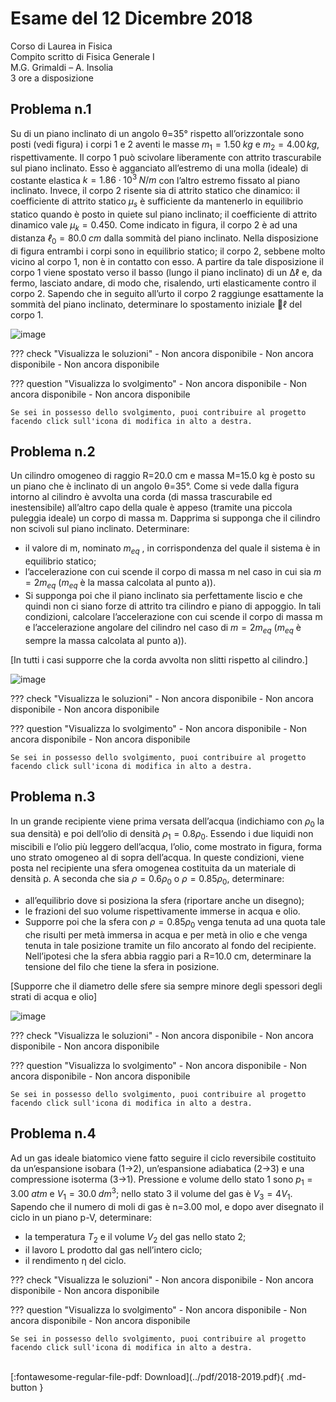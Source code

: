 # Esame del 12 Dicembre 2018
Corso di Laurea in Fisica <br>
Compito scritto di Fisica Generale I <br>
M.G. Grimaldi – A. Insolia <br>
3 ore a disposizione <br>

## Problema n.1
Su di un piano inclinato di un angolo θ=35° rispetto all’orizzontale sono posti (vedi figura) i corpi 1 e 2 aventi le masse $m_1=1.50 \; kg$ e $m_2=4.00 \, kg$, rispettivamente. Il corpo 1 può scivolare liberamente con attrito trascurabile sul piano inclinato. Esso è agganciato all’estremo di una molla (ideale) di costante elastica $k=1.86 \cdot 10^3 \; N/m$ con l’altro estremo fissato al piano inclinato. Invece, il corpo 2 risente sia di attrito statico che dinamico: il coefficiente di attrito statico $μ_s$ è sufficiente da mantenerlo in equilibrio statico quando è posto in quiete sul piano inclinato; il coefficiente di attrito dinamico vale $μ_k=0.450$. Come indicato in figura, il corpo 2 è ad una distanza $ℓ_0=80.0 \; cm$ dalla sommità del piano inclinato. Nella disposizione di figura entrambi i corpi sono in equilibrio statico; il corpo 2, sebbene molto vicino al corpo 1, non è in contatto con esso. A partire da tale disposizione il corpo 1 viene spostato verso il basso (lungo il piano inclinato) di un Δℓ e, da fermo, lasciato andare, di modo che, risalendo, urti elasticamente contro il corpo 2. Sapendo che in seguito all’urto il corpo 2 raggiunge esattamente la sommità del piano inclinato, determinare lo spostamento iniziale ℓ del corpo 1.

![image](https://user-images.githubusercontent.com/77018886/153267441-f614969d-7648-4e60-a6c0-b9c698314d3f.png)

??? check "Visualizza le soluzioni"
    - Non ancora disponibile
    - Non ancora disponibile
    - Non ancora disponibile

??? question "Visualizza lo svolgimento"
    - Non ancora disponibile
    - Non ancora disponibile
    - Non ancora disponibile
    
    Se sei in possesso dello svolgimento, puoi contribuire al progetto facendo click sull'icona di modifica in alto a destra.

## Problema n.2
Un cilindro omogeneo di raggio R=20.0 cm e massa M=15.0 kg è posto su un piano che è inclinato di un angolo θ=35°. Come si vede dalla figura intorno al cilindro è avvolta una corda (di massa trascurabile ed inestensibile) all’altro capo della quale è appeso (tramite una piccola puleggia ideale) un corpo di massa m. Dapprima si supponga che il cilindro non scivoli sul piano inclinato. Determinare: 

- il valore di m, nominato $m_{eq}$ , in corrispondenza del quale il sistema è in equilibrio statico; 
- l’accelerazione con cui scende il corpo di massa m nel caso in cui sia $m=2m_{eq}$ ($m_{eq}$ è la massa calcolata al punto a)).
- Si supponga poi che il piano inclinato sia perfettamente liscio e che quindi non ci siano forze di attrito tra cilindro e piano di appoggio. In tali condizioni, calcolare l’accelerazione con cui scende il corpo di massa m e l’accelerazione angolare del cilindro nel caso di $m=2m_{eq}$ ($m_{eq}$ è sempre la massa calcolata al punto a)).

[In tutti i casi supporre che la corda avvolta non slitti rispetto al cilindro.]

![image](https://user-images.githubusercontent.com/77018886/153267487-9f97ae64-ee6f-47cf-857a-f176a34df41d.png)

??? check "Visualizza le soluzioni"
    - Non ancora disponibile
    - Non ancora disponibile
    - Non ancora disponibile

??? question "Visualizza lo svolgimento"
    - Non ancora disponibile
    - Non ancora disponibile
    - Non ancora disponibile
    
    Se sei in possesso dello svolgimento, puoi contribuire al progetto facendo click sull'icona di modifica in alto a destra.

## Problema n.3
In un grande recipiente viene prima versata dell’acqua (indichiamo con $ρ_0$ la sua densità) e poi dell’olio di densità $ρ_1=0.8 ρ_0$. Essendo i due liquidi non miscibili e l’olio più leggero dell’acqua, l’olio, come mostrato in figura, forma uno strato omogeneo al di sopra dell’acqua. In queste condizioni, viene posta nel recipiente una sfera omogenea costituita da un materiale di densità ρ. A seconda che sia $ρ=0.6 ρ_0$ o $ρ=0.85 ρ_0$, determinare: 

- all’equilibrio dove si posiziona la sfera (riportare anche un disegno); 
- le frazioni del suo volume rispettivamente immerse in acqua e olio. 
- Supporre poi che la sfera con $ρ=0.85 ρ_0$ venga tenuta ad una quota tale che risulti per metà immersa in acqua e per metà in olio e che venga tenuta in tale posizione tramite un filo ancorato al fondo del recipiente. Nell’ipotesi che la sfera abbia raggio pari a R=10.0 cm, determinare la tensione del filo che tiene la sfera in posizione. 

[Supporre che il diametro delle sfere sia sempre minore degli spessori degli strati di acqua e olio]

![image](https://user-images.githubusercontent.com/77018886/153267581-a1cb4400-89cd-4308-97e2-98f2ec39fa7d.png)

??? check "Visualizza le soluzioni"
    - Non ancora disponibile
    - Non ancora disponibile
    - Non ancora disponibile

??? question "Visualizza lo svolgimento"
    - Non ancora disponibile
    - Non ancora disponibile
    - Non ancora disponibile
    
    Se sei in possesso dello svolgimento, puoi contribuire al progetto facendo click sull'icona di modifica in alto a destra.

## Problema n.4
Ad un gas ideale biatomico viene fatto seguire il ciclo reversibile costituito da un’espansione isobara (1→2), un’espansione adiabatica (2→3) e una compressione isoterma (3→1). Pressione e volume dello stato 1 sono $p_1=3.00 \; atm$ e $V_1=30.0 \; dm^3$; nello stato 3 il volume del gas è $V_3=4 V_1$. Sapendo che il numero di moli di gas è n=3.00 mol, e dopo aver disegnato il ciclo in un piano p-V, determinare: 

- la temperatura $T_2$ e il volume $V_2$ del gas nello stato 2; 
- il lavoro L prodotto dal gas nell’intero ciclo; 
- il rendimento η del ciclo.

??? check "Visualizza le soluzioni"
    - Non ancora disponibile
    - Non ancora disponibile
    - Non ancora disponibile

??? question "Visualizza lo svolgimento"
    - Non ancora disponibile
    - Non ancora disponibile
    - Non ancora disponibile
    
    Se sei in possesso dello svolgimento, puoi contribuire al progetto facendo click sull'icona di modifica in alto a destra.

<br>
[:fontawesome-regular-file-pdf: Download](../pdf/2018-2019.pdf){ .md-button }